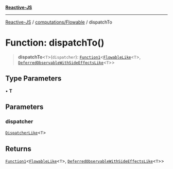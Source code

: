 [**Reactive-JS**](../../../README.md)

***

[Reactive-JS](../../../README.md) / [computations/Flowable](../README.md) / dispatchTo

# Function: dispatchTo()

> **dispatchTo**\<`T`\>(`dispatcher`): [`Function1`](../../../functions/type-aliases/Function1.md)\<[`FlowableLike`](../../interfaces/FlowableLike.md)\<`T`\>, [`DeferredObservableWithSideEffectsLike`](../../interfaces/DeferredObservableWithSideEffectsLike.md)\<`T`\>\>

## Type Parameters

• **T**

## Parameters

### dispatcher

[`DispatcherLike`](../../interfaces/DispatcherLike.md)\<`T`\>

## Returns

[`Function1`](../../../functions/type-aliases/Function1.md)\<[`FlowableLike`](../../interfaces/FlowableLike.md)\<`T`\>, [`DeferredObservableWithSideEffectsLike`](../../interfaces/DeferredObservableWithSideEffectsLike.md)\<`T`\>\>
